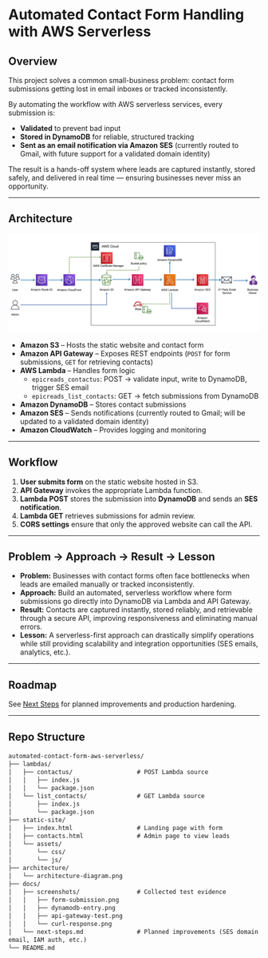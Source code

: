 # Automated Contact Form Handling with AWS Serverless

## Overview
This project solves a common small-business problem: contact form submissions getting lost in email inboxes or tracked inconsistently.  

By automating the workflow with AWS serverless services, every submission is:  
- **Validated** to prevent bad input  
- **Stored in DynamoDB** for reliable, structured tracking  
- **Sent as an email notification via Amazon SES** (currently routed to Gmail, with future support for a validated domain identity)  

The result is a hands-off system where leads are captured instantly, stored safely, and delivered in real time — ensuring businesses never miss an opportunity.  

---

## Architecture
![Architecture Diagram](./architecture/architecture-diagram.png)

- **Amazon S3** – Hosts the static website and contact form  
- **Amazon API Gateway** – Exposes REST endpoints (`POST` for form submissions, `GET` for retrieving contacts)  
- **AWS Lambda** – Handles form logic  
  - `epicreads_contactus`: POST → validate input, write to DynamoDB, trigger SES email  
  - `epicreads_list_contacts`: GET → fetch submissions from DynamoDB  
- **Amazon DynamoDB** – Stores contact submissions  
- **Amazon SES** – Sends notifications (currently routed to Gmail; will be updated to a validated domain identity)  
- **Amazon CloudWatch** – Provides logging and monitoring  

---

## Workflow
1. **User submits form** on the static website hosted in S3.  
2. **API Gateway** invokes the appropriate Lambda function.  
3. **Lambda POST** stores the submission into **DynamoDB** and sends an **SES notification**.  
4. **Lambda GET** retrieves submissions for admin review.  
5. **CORS settings** ensure that only the approved website can call the API.  

---

## Problem → Approach → Result → Lesson
- **Problem:** Businesses with contact forms often face bottlenecks when leads are emailed manually or tracked inconsistently.  
- **Approach:** Build an automated, serverless workflow where form submissions go directly into DynamoDB via Lambda and API Gateway.  
- **Result:** Contacts are captured instantly, stored reliably, and retrievable through a secure API, improving responsiveness and eliminating manual errors.  
- **Lesson:** A serverless-first approach can drastically simplify operations while still providing scalability and integration opportunities (SES emails, analytics, etc.).  

---
## Roadmap
See [Next Steps](./docs/next-steps.md) for planned improvements and production hardening.

---
## Repo Structure
```plaintext
automated-contact-form-aws-serverless/
├── lambdas/
│   ├── contactus/                  # POST Lambda source
│   │   ├── index.js
│   │   └── package.json
│   └── list_contacts/              # GET Lambda source
│       ├── index.js
│       └── package.json
├── static-site/
│   ├── index.html                  # Landing page with form
│   ├── contacts.html               # Admin page to view leads
│   └── assets/
│       └── css/
│       └── js/
├── architecture/
│   └── architecture-diagram.png
├── docs/
│   ├── screenshots/                # Collected test evidence
│   │   ├── form-submission.png
│   │   ├── dynamodb-entry.png
│   │   ├── api-gateway-test.png
│   │   └── curl-response.png
│   └── next-steps.md               # Planned improvements (SES domain email, IAM auth, etc.)
└── README.md
```
